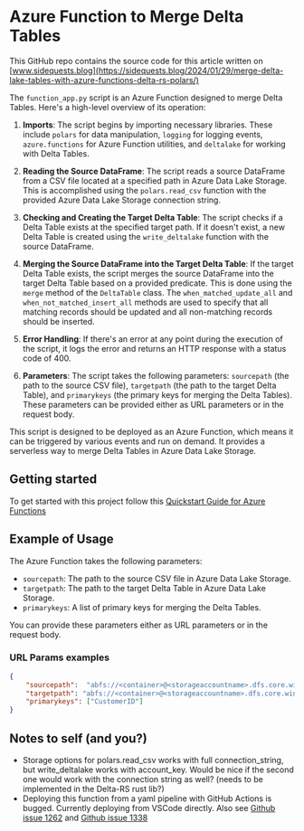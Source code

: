 # Azure Function to Merge Delta Tables

This GitHub repo contains the source code for this article written on [www.sidequests.blog](https://sidequests.blog/2024/01/29/merge-delta-lake-tables-with-azure-functions-delta-rs-polars/)

The `function_app.py` script is an Azure Function designed to merge Delta Tables. Here's a high-level overview of its operation:

1. **Imports**: The script begins by importing necessary libraries. These include `polars` for data manipulation, `logging` for logging events, `azure.functions` for Azure Function utilities, and `deltalake` for working with Delta Tables.

2. **Reading the Source DataFrame**: The script reads a source DataFrame from a CSV file located at a specified path in Azure Data Lake Storage. This is accomplished using the `polars.read_csv` function with the provided Azure Data Lake Storage connection string.

3. **Checking and Creating the Target Delta Table**: The script checks if a Delta Table exists at the specified target path. If it doesn't exist, a new Delta Table is created using the `write_deltalake` function with the source DataFrame.

4. **Merging the Source DataFrame into the Target Delta Table**: If the target Delta Table exists, the script merges the source DataFrame into the target Delta Table based on a provided predicate. This is done using the `merge` method of the `DeltaTable` class. The `when_matched_update_all` and `when_not_matched_insert_all` methods are used to specify that all matching records should be updated and all non-matching records should be inserted.

5. **Error Handling**: If there's an error at any point during the execution of the script, it logs the error and returns an HTTP response with a status code of 400.

6. **Parameters**: The script takes the following parameters: `sourcepath` (the path to the source CSV file), `targetpath` (the path to the target Delta Table), and `primarykeys` (the primary keys for merging the Delta Tables). These parameters can be provided either as URL parameters or in the request body.

This script is designed to be deployed as an Azure Function, which means it can be triggered by various events and run on demand. It provides a serverless way to merge Delta Tables in Azure Data Lake Storage.

## Getting started
To get started with this project follow this [Quickstart Guide for Azure Functions](https://learn.microsoft.com/en-us/azure/azure-functions/create-first-function-vs-code-python?pivots=python-mode-decorators)

## Example of Usage

The Azure Function takes the following parameters:

- `sourcepath`: The path to the source CSV file in Azure Data Lake Storage.
- `targetpath`: The path to the target Delta Table in Azure Data Lake Storage.
- `primarykeys`: A list of primary keys for merging the Delta Tables.

You can provide these parameters either as URL parameters or in the request body.

### URL Params examples
```json
{
    "sourcepath":  "abfs://<container>@<storageaccountname>.dfs.core.windows.net/<path_to_file>",
    "targetpath": "abfs://<container>@<storageaccountname>.dfs.core.windows.net/<path_to_file>",
    "primarykeys": ["CustomerID"]
}
```

## Notes to self (and you?) 
- Storage options for polars.read_csv works with full connection_string, but write_deltalake works with account_key. Would be nice if the second one would work with the connection string as well? (needs to be implemented in the Delta-RS rust lib?)
- Deploying this function from a yaml pipeline with GitHub Actions is bugged. Currently deploying from VSCode directly. Also see [Github issue 1262](https://github.com/Azure/azure-functions-python-worker/issues/1262) and [Github issue 1338](https://github.com/Azure/azure-functions-python-worker/issues/1338)




